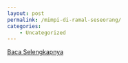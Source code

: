 ```yaml
---
layout: post
permalink: /mimpi-di-ramal-seseorang/
categories:
    - Uncategorized
---
```


[Baca Selengkapnya](/05)
